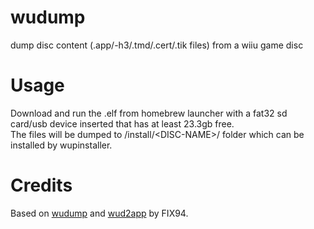 # wudump
dump disc content (.app/-h3/.tmd/.cert/.tik files) from a wiiu game disc
# Usage
Download and run the .elf from homebrew launcher with a fat32 sd card/usb device inserted that has at least 23.3gb free.  
The files will be dumped to /install/\<DISC-NAME\>/ folder which can be installed by wupinstaller.
# Credits
Based on [wudump](https://github.com/FIX94/wud2app) and [wud2app](https://github.com/FIX94/wud2app) by FIX94.
